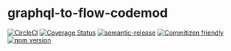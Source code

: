 # graphql-to-flow-codemod

[![CircleCI](https://circleci.com/gh/codemodsquad/graphql-to-flow-codemod.svg?style=svg)](https://circleci.com/gh/codemodsquad/graphql-to-flow-codemod)
[![Coverage Status](https://codecov.io/gh/codemodsquad/graphql-to-flow-codemod/branch/master/graph/badge.svg)](https://codecov.io/gh/codemodsquad/graphql-to-flow-codemod)
[![semantic-release](https://img.shields.io/badge/%20%20%F0%9F%93%A6%F0%9F%9A%80-semantic--release-e10079.svg)](https://github.com/semantic-release/semantic-release)
[![Commitizen friendly](https://img.shields.io/badge/commitizen-friendly-brightgreen.svg)](http://commitizen.github.io/cz-cli/)
[![npm version](https://badge.fury.io/js/graphql-to-flow-codemod.svg)](https://badge.fury.io/js/graphql-to-flow-codemod)
